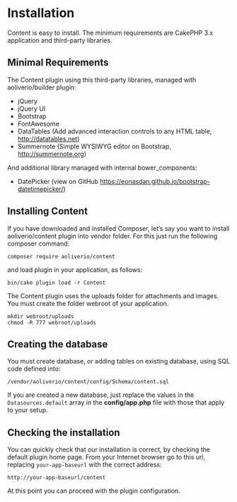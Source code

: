 # Installation

Content is easy to install. The minimum requirements are CakePHP 3.x application and third-party libraries.

## Minimal Requirements

The Content plugin using this third-party libraries, managed with aoliverio/builder plugin:

- jQuery
- jQuery UI
- Bootstrap
- FontAwesome
- DataTables (Add advanced interaction controls to any HTML table, http://datatables.net)
- Summernote (Simple WYSIWYG editor on Bootstrap, http://summernote.org)

And additional library managed with internal bower_components:

- DatePicker (view on GitHub https://eonasdan.github.io/bootstrap-datetimepicker/)

## Installing Content

If you have downloaded and installed Composer, let’s say you want to install aoliverio/content 
plugin into vendor folder. For this just run the following composer command:

```
composer require aoliverio/content
```

and load plugin in your application, as follows:

```
bin/cake plugin load -r Content
```

The Content plugin uses the uploads folder for attachments and images. 
You must create the folder webroot of your application.

```
mkdir webroot/uploads
chmod -R 777 webroot/uploads
``` 

## Creating the database 

You must create database, or adding tables on existing database, using SQL code defined into: 

```
/vendor/aoliverio/content/config/Schema/content.sql
```

If you are created a new database, just replace the values in the `Datasources.default` array in the 
**config/app.php** file with those that apply to your setup. 

## Checking the installation

You can quickly check that our installation is correct, by checking the default plugin home page. 
From your Internet browser go to this url, replacing `your-app-baseurl` with the correct address:

```
http://your-app-baseurl/content
```

At this point you can proceed with the plugin configuration.

